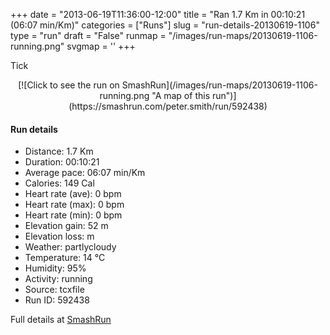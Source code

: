 +++
date = "2013-06-19T11:36:00-12:00"
title = "Ran 1.7 Km in 00:10:21 (06:07 min/Km)"
categories = ["Runs"]
slug = "run-details-20130619-1106"
type = "run"
draft = "False"
runmap = "/images/run-maps/20130619-1106-running.png"
svgmap = '<polyline points="1 93, 1 92, 0 91, 1 90, 2 89, 3 87, 4 86, 6 84, 7 83, 8 82, 11 82, 13 82, 15 83, 16 83, 19 84, 21 85, 22 85, 23 83, 24 81, 25 80, 26 80, 28 79, 28 78, 29 77, 29 75, 30 74, 31 73, 32 72, 33 70, 35 66, 35 65, 36 66, 38 62, 38 60, 39 59, 41 57, 43 56, 44 55, 47 53, 49 51, 52 48, 56 44, 57 43, 58 43, 59 42, 60 41, 61 40, 60 39, 61 38, 62 37, 63 37, 67 34, 68 33, 71 29, 71 28, 72 27, 74 26, 74 25, 75 24, 77 23, 78 22, 79 21, 81 19, 82 18, 85 16, 87 15, 89 13, 90 12, 91 11, 92 9, 93 8, 95 7, 96 6, 97 7, 97 8, 97 9, 98 11, 98 11, 99 12, 100 12">'
+++

Tick

<!--more-->

<center>
[![Click to see the run on SmashRun](/images/run-maps/20130619-1106-running.png "A map of this run")](https://smashrun.com/peter.smith/run/592438)
</center>

#### Run details

* Distance: 1.7 Km
* Duration: 00:10:21
* Average pace: 06:07 min/Km
* Calories: 149 Cal
* Heart rate (ave): 0 bpm
* Heart rate (max): 0 bpm
* Heart rate (min): 0 bpm
* Elevation gain: 52 m
* Elevation loss:  m
* Weather: partlycloudy
* Temperature: 14 &deg;C
* Humidity: 95%
* Activity: running
* Source: tcxfile
* Run ID: 592438

Full details at [SmashRun](https://smashrun.com/peter.smith/run/592438)